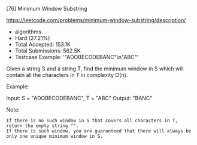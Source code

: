 [76] Minimum Window Substring  

https://leetcode.com/problems/minimum-window-substring/description/

* algorithms
* Hard (27.21%)
* Total Accepted:    153.1K
* Total Submissions: 562.5K
* Testcase Example:  '"ADOBECODEBANC"\n"ABC"'

Given a string S and a string T, find the minimum window in S which will contain all the characters in T in complexity O(n).

Example:


Input: S = "ADOBECODEBANC", T = "ABC"
Output: "BANC"


Note:


	If there is no such window in S that covers all characters in T, return the empty string "".
	If there is such window, you are guaranteed that there will always be only one unique minimum window in S.


